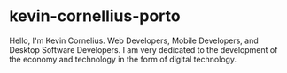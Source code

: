 # kevin-cornellius-porto
Hello, I'm Kevin Cornelius. Web Developers, Mobile Developers, and Desktop Software Developers.  I am very dedicated to the development of the economy and technology in the form of digital technology. 
